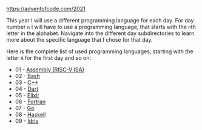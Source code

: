 https://adventofcode.com/2021

This year I will use a different programming language for each day.
For day number `n` I will have to use a programming language, that starts with the `n`th letter in the alphabet.
Navigate into the different day subdirectories to learn more about the specific language that I chose for that day.

Here is the complete list of used programming languages, starting with the letter `A` for the first day and so on:

- 01 - [Assembly (RISC-V ISA)](https://github.com/riscv/riscv-isa-manual)
- 02 - [Bash](https://www.gnu.org/software/bash/)
- 03 - [C++](https://www.cplusplus.com/)
- 04 - [Dart](https://dart.dev/)
- 05 - [Elixir](https://elixir-lang.org/)
- 06 - [Fortran](https://fortran-lang.org/)
- 07 - [Go](https://go.dev/)
- 08 - [Haskell](https://www.haskell.org/)
- 09 - [Idris](https://www.idris-lang.org/)
